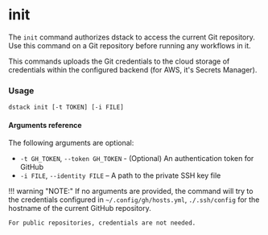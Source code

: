 # init

The `init` command authorizes dstack to access the current Git repository. 
Use this command on a Git repository before running any workflows in it.

This commands uploads the Git credentials to the cloud storage of credentials within the configured backend 
(for AWS, it's Secrets Manager). 

### Usage

```shell
dstack init [-t TOKEN] [-i FILE]
```

#### Arguments reference

The following arguments are optional:

- `-t GH_TOKEN`, `--token GH_TOKEN` - (Optional) An authentication token for GitHub
- `-i FILE`, `--identity FILE` – A path to the private SSH key file 

!!! warning "NOTE:"
    If no arguments are provided, the command will try to the credentials configured in
    `~/.config/gh/hosts.yml`, `./.ssh/config` for the hostname of the current GitHub repository.

    For public repositories, credentials are not needed.